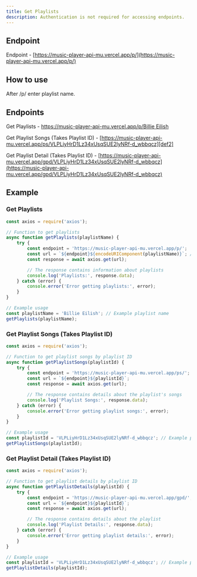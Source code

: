 ```yaml
---
title: Get Playlists
description: Authentication is not required for accessing endpoints.
---
```


## Endpoint

Endpoint - [https://music-player-api-mu.vercel.app/p/](https://music-player-api-mu.vercel.app/p/)

## How to use

After /p/ enter playlist name.

## Endpoints

Get Playlists - [https://music-player-api-mu.vercel.app/p/Billie Eilish][def]

Get Playlist Songs (Takes Playlist ID) - [https://music-player-api-mu.vercel.app/ps/VLPLiyHrD1Lz34xUsqSUE2lyNRf-d_wbbqcz][def2]

Get Playlist Detail (Takes Playlist ID) - [https://music-player-api-mu.vercel.app/gpd/VLPLiyHrD1Lz34xUsqSUE2lyNRf-d_wbbqcz](https://music-player-api-mu.vercel.app/gpd/VLPLiyHrD1Lz34xUsqSUE2lyNRf-d_wbbqcz)

## Example

### Get Playlists

```javascript
const axios = require('axios');

// Function to get playlists
async function getPlaylists(playlistName) {
    try {
        const endpoint = 'https://music-player-api-mu.vercel.app/p/';
        const url = `${endpoint}${encodeURIComponent(playlistName)}`; // Encode playlist name to handle spaces and special characters
        const response = await axios.get(url);

        // The response contains information about playlists
        console.log('Playlists:', response.data);
    } catch (error) {
        console.error('Error getting playlists:', error);
    }
}

// Example usage
const playlistName = 'Billie Eilish'; // Example playlist name
getPlaylists(playlistName);

```

### Get Playlist Songs (Takes Playlist ID)

```javascript
const axios = require('axios');

// Function to get playlist songs by playlist ID
async function getPlaylistSongs(playlistId) {
    try {
        const endpoint = 'https://music-player-api-mu.vercel.app/ps/';
        const url = `${endpoint}${playlistId}`;
        const response = await axios.get(url);

        // The response contains details about the playlist's songs
        console.log('Playlist Songs:', response.data);
    } catch (error) {
        console.error('Error getting playlist songs:', error);
    }
}

// Example usage
const playlistId = 'VLPLiyHrD1Lz34xUsqSUE2lyNRf-d_wbbqcz'; // Example playlist ID
getPlaylistSongs(playlistId);

```

### Get Playlist Detail (Takes Playlist ID)

```javascript
const axios = require('axios');

// Function to get playlist details by playlist ID
async function getPlaylistDetails(playlistId) {
    try {
        const endpoint = 'https://music-player-api-mu.vercel.app/gpd/';
        const url = `${endpoint}${playlistId}`;
        const response = await axios.get(url);

        // The response contains details about the playlist
        console.log('Playlist Details:', response.data);
    } catch (error) {
        console.error('Error getting playlist details:', error);
    }
}

// Example usage
const playlistId = 'VLPLiyHrD1Lz34xUsqSUE2lyNRf-d_wbbqcz'; // Example playlist ID
getPlaylistDetails(playlistId);
```

[def]: https://music-player-api-mu.vercel.app/p/Billie%20Eilish
[def2]: https://music-player-api-mu.vercel.app/ps/VLPLiyHrD1Lz34xUsqSUE2lyNRf-d_wbbqcz
